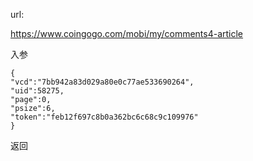 url:

https://www.coingogo.com/mobi/my/comments4-article

入参

	{
	"vcd":"7bb942a83d029a80e0c77ae533690264",
	"uid":58275,
	"page":0,
	"psize":6,
	"token":"feb12f697c8b0a362bc6c68c9c109976"
	}

返回

